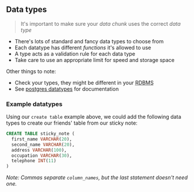 ## Data types

> It's important to make sure your _data chunk_ uses the correct _data type_

- There's lots of standard and fancy data types to choose from
- Each datatype has different _functions_ it's allowed to use
- A type acts as a validation rule for each data type
- Take care to use an appropriate limit for speed and storage space

Other things to note:

- Check your types, they might be different in your <abbr title="relational database management system">RDBMS</abbr>
- See [postgres datatypes](#postgresdatatypes) for documentation

### Example datatypes

Using our `create table` example above, we could add the following data types to create our friends' table from our sticky note:

```sql
CREATE TABLE sticky_note (
  first_name VARCHAR(20),
  second_name VARCHAR(20),
  address VARCHAR(100),
  occupation VARCHAR(30),
  telephone INT(11)
)
```

_Note: Commas separate `column_names`, but the last statement doesn't need one._
